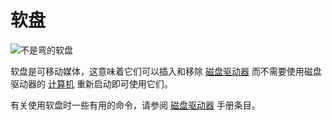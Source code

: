 # 软盘
![不是弯的软盘](item:oc2r:floppy)

软盘是可移动媒体，这意味着它们可以插入和移除 [磁盘驱动器](../block/disk_drive.md) 而不需要使用磁盘驱动器的 [计算机](../block/computer.md) 重新启动即可使用它们。

有关使用软盘时一些有用的命令，请参阅 [磁盘驱动器](../block/disk_drive.md) 手册条目。
